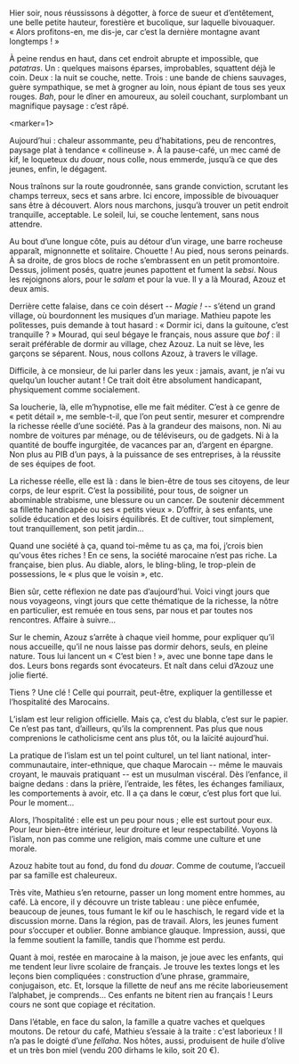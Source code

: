﻿Hier soir, nous réussissons à dégotter, à force de sueur et d’entêtement, une belle petite hauteur, forestière et bucolique, sur laquelle bivouaquer.
« Alors profitons-en, me dis-je, car c’est la dernière montagne avant longtemps ! »

À peine rendus en haut, dans cet endroit abrupte et impossible, que *patatras*.
Un : quelques maisons éparses, improbables, squattent déjà le coin.
Deux : la nuit se couche, nette.
Trois : une bande de chiens sauvages, guère sympathique, se met à grogner au loin, nous épiant de tous ses yeux rouges.
*Bah*, pour le dîner en amoureux, au soleil couchant, surplombant un magnifique paysage : c’est râpé.

<marker=1>

Aujourd’hui : chaleur assommante, peu d’habitations, peu de rencontres, paysage plat à tendance « collineuse ».
À la pause-café, un mec camé de kif, le loqueteux du *douar*, nous colle, nous emmerde, jusqu’à ce que des jeunes, enfin, le dégagent.

Nous traînons sur la route goudronnée, sans grande conviction, scrutant les champs terreux, secs et sans arbre.
Ici encore, impossible de bivouaquer sans être à découvert.
Alors nous marchons, jusqu’à trouver un petit endroit tranquille, acceptable.
Le soleil, lui, se couche lentement, sans nous attendre.

Au bout d’une longue côte, puis au détour d’un virage, une barre rocheuse apparaît, mignonnette et solitaire.
Chouette ! Au pied, nous serons peinards.
À sa droite, de gros blocs de roche s’embrassent en un petit promontoire.
Dessus, joliment posés, quatre jeunes papottent et fument la *sebsi*.
Nous les rejoignons alors, pour le *salam* et pour la vue.
Il y a là Mourad, Azouz et deux amis.

Derrière cette falaise, dans ce coin désert -- *Magie !* -- s’étend un grand village, où bourdonnent les musiques d’un mariage.
Mathieu papote les politesses, puis demande à tout hasard : « Dormir ici, dans la guitoune, c’est tranquille ? »
Mourad, qui seul bégaye le français, nous assure que *bof* : il serait préférable de dormir au village, chez Azouz.
La nuit se lève, les garçons se séparent.
Nous, nous collons Azouz, à travers le village.

Difficile, à ce monsieur, de lui parler dans les yeux : jamais, avant, je n’ai vu quelqu’un loucher autant !
Ce trait doit être absolument handicapant, physiquement comme socialement.

Sa loucherie, là, elle m’hypnotise, elle me fait méditer.
C’est à ce genre de « petit détail », me semble-t-il, que l’on peut sentir, mesurer et comprendre la richesse réelle d’une société.
Pas à la grandeur des maisons, non.
Ni au nombre de voitures par ménage, ou de téléviseurs, ou de gadgets.
Ni à la quantité de bouffe ingurgitée, de vacances par an, d’argent en épargne.
Non plus au PIB d’un pays, à la puissance de ses entreprises, à la réussite de ses équipes de foot.

La richesse réelle, elle est là : dans le bien-être de tous ses citoyens, de leur corps, de leur esprit.
C’est la possibilité, pour tous, de soigner un abominable strabisme, une blessure ou un cancer.
De soutenir décemment sa fillette handicapée ou ses « petits vieux ».
D’offrir, à ses enfants, une solide éducation et des loisirs équilibrés.
Et de cultiver, tout simplement, tout tranquillement, son petit jardin...

Quand une société à ça, quand toi-même tu as ça, ma foi, j’crois bien qu’vous êtes riches !
En ce sens, la société marocaine n’est pas riche. La française, bien plus.
Au diable, alors, le bling-bling, le trop-plein de possessions, le « plus que le voisin », etc.

Bien sûr, cette réflexion ne date pas d’aujourd’hui.
Voici vingt jours que nous voyageons, vingt jours que cette thématique de la richesse, la nôtre en particulier, est remuée en tous sens, par nous et par toutes nos rencontres.
Affaire à suivre...

Sur le chemin, Azouz s’arrête à chaque vieil homme, pour expliquer qu’il nous accueille, qu’il ne nous laisse pas dormir dehors, seuls, en pleine nature.
Tous lui lancent un « C’est bien ! », avec une bonne tape dans le dos.
Leurs bons regards sont évocateurs.
Et naît dans celui d’Azouz une jolie fierté.

Tiens ? Une clé !
Celle qui pourrait, peut-être, expliquer la gentillesse et l’hospitalité des Marocains.

L’islam est leur religion officielle.
Mais ça, c’est du blabla, c’est sur le papier.
Ce n’est pas tant, d’ailleurs, qu’ils la comprennent.
Pas plus que nous comprenions le catholicisme cent ans plus tôt, ou la laïcité aujourd’hui.

La pratique de l’islam est un tel point culturel, un tel liant national, inter-communautaire, inter-ethnique, que chaque Marocain -- même le mauvais croyant, le mauvais pratiquant -- est un musulman viscéral.
Dès l’enfance, il baigne dedans : dans la prière, l’entraide, les fêtes, les échanges familiaux, les comportements à avoir, etc.
Il a ça dans le cœur, c’est plus fort que lui. Pour le moment...

Alors, l’hospitalité : elle est un peu pour nous ; elle est surtout pour eux.
Pour leur bien-être intérieur, leur droiture et leur respectabilité.
Voyons là l’islam, non pas comme une religion, mais comme une culture et une morale.

Azouz habite tout au fond, du fond du *douar*.
Comme de coutume, l’accueil par sa famille est chaleureux.

Très vite, Mathieu s’en retourne, passer un long moment entre hommes, au café.
Là encore, il y découvre un triste tableau : une pièce enfumée, beaucoup de jeunes, tous fumant le kif ou le haschisch, le regard vide et la discussion morne.
Dans la région, pas de travail.
Alors, les jeunes fument pour s’occuper et oublier.
Bonne ambiance glauque.
Impression, aussi, que la femme soutient la famille, tandis que l’homme est perdu.

Quant à moi, restée en marocaine à la maison, je joue avec les enfants, qui me tendent leur livre scolaire de français.
Je trouve les textes longs et les leçons bien compliquées : construction d’une phrase, grammaire, conjugaison, etc.
Et, lorsque la fillette de neuf ans me récite laborieusement l’alphabet, je comprends...
Ces enfants ne bitent rien au français !
Leurs cours ne sont que copiage et récitation.

Dans l’étable, en face du salon, la famille a quatre vaches et quelques moutons.
De retour du café, Mathieu s’essaie à la traite : c'est laborieux ! Il n’a pas le doigté d’une *fellaha*.
Nos hôtes, aussi, produisent de huile d’olive et un très bon miel (vendu 200 dirhams le kilo, soit 20 €).
